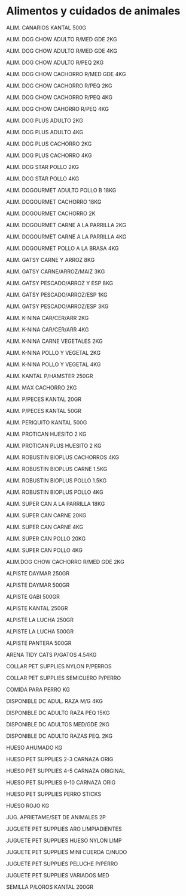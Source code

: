 # Alimentos y cuidados de animales

ALIM. CANARIOS KANTAL 500G

ALIM. DOG CHOW ADULTO R/MED GDE 2KG

ALIM. DOG CHOW ADULTO R/MED GDE 4KG

ALIM. DOG CHOW ADULTO R/PEQ 2KG

ALIM. DOG CHOW CACHORRO R/MED GDE 4KG     

ALIM. DOG CHOW CACHORRO R/PEQ 2KG

ALIM. DOG CHOW CACHORRO R/PEQ 4KG

ALIM. DOG CHOW CAHORRO R/PEQ 4KG

ALIM. DOG PLUS ADULTO 2KG

ALIM. DOG PLUS ADULTO 4KG

ALIM. DOG PLUS CACHORRO 2KG

ALIM. DOG PLUS CACHORRO 4KG

ALIM. DOG STAR POLLO 2KG

ALIM. DOG STAR POLLO 4KG

ALIM. DOGOURMET ADULTO POLLO B 18KG

ALIM. DOGOURMET CACHORRO 18KG

ALIM. DOGOURMET CACHORRO 2K

ALIM. DOGOURMET CARNE A LA PARRILLA 2KG

ALIM. DOGOURMET CARNE A LA PARRILLA 4KG

ALIM. DOGOURMET POLLO A LA BRASA 4KG

ALIM. GATSY CARNE Y ARROZ 8KG

ALIM. GATSY CARNE/ARROZ/MAIZ 3KG

ALIM. GATSY PESCADO/ARROZ Y ESP 8KG

ALIM. GATSY PESCADO/ARROZ/ESP 1KG

ALIM. GATSY PESCADO/ARROZ/ESP 3KG

ALIM. K-NINA CAR/CER/ARR 2KG

ALIM. K-NINA CAR/CER/ARR 4KG

ALIM. K-NINA CARNE VEGETALES 2KG

ALIM. K-NINA POLLO Y VEGETAL 2KG

ALIM. K-NINA POLLO Y VEGETAL 4KG

ALIM. KANTAL P/HAMSTER 250GR

ALIM. MAX CACHORRO 2KG

ALIM. P/PECES KANTAL 20GR


ALIM. P/PECES KANTAL 50GR

ALIM. PERIQUITO KANTAL 500G

ALIM. PROTICAN HUESITO 2 KG

ALIM. PROTICAN PLUS HUESITO 2 KG

ALIM. ROBUSTIN BIOPLUS CACHORROS 4KG

ALIM. ROBUSTIN BIOPLUS CARNE 1.5KG

ALIM. ROBUSTIN BIOPLUS POLLO 1.5KG


ALIM. ROBUSTIN BIOPLUS POLLO 4KG

ALIM. SUPER CAN  A LA PARRILLA 18KG

ALIM. SUPER CAN CARNE 20KG

ALIM. SUPER CAN CARNE 4KG

ALIM. SUPER CAN POLLO 20KG

ALIM. SUPER CAN POLLO 4KG

ALIM.DOG CHOW CACHORRO R/MED GDE 2KG

ALPISTE DAYMAR 250GR

ALPISTE DAYMAR 500GR

ALPISTE GABI 500GR

ALPISTE KANTAL 250GR

ALPISTE LA LUCHA 250GR

ALPISTE LA LUCHA 500GR

ALPISTE PANTERA 500GR

ARENA TIDY CATS P/GATOS 4.54KG

COLLAR PET SUPPLIES NYLON P/PERROS

COLLAR PET SUPPLIES SEMICUERO P/PERRO

COMIDA PARA PERRO KG

DISPONIBLE DC  ADUL. RAZA M/G 4KG

DISPONIBLE DC  ADULTO RAZA PEQ 15KG

DISPONIBLE DC  ADULTOS MED/GDE 2KG

DISPONIBLE DC ADULTO RAZAS PEQ. 2KG

HUESO AHUMADO KG

HUESO PET SUPPLIES 2-3 CARNAZA ORIG

HUESO PET SUPPLIES 4-5 CARNAZA ORIGINAL

HUESO PET SUPPLIES 9-10 CARNAZA ORIG

HUESO PET SUPPLIES PERRO STICKS

HUESO ROJO KG

JUG. APRIETAME/SET DE ANIMALES 2P

JUGUETE PET SUPPLIES ARO LIMPIADIENTES

JUGUETE PET SUPPLIES HUESO NYLON LIMP

JUGUETE PET SUPPLIES MINI CUERDA C/NUDO

JUGUETE PET SUPPLIES PELUCHE P/PERRO

JUGUETE PET SUPPLIES VARIADOS MED

SEMILLA P/LOROS KANTAL 200GR
